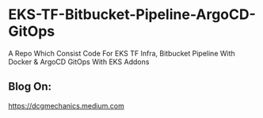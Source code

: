 # EKS-TF-Bitbucket-Pipeline-ArgoCD-GitOps
A Repo Which Consist Code For EKS TF Infra, Bitbucket Pipeline With Docker &amp; ArgoCD GitOps With EKS Addons

## Blog On:
https://dcgmechanics.medium.com
